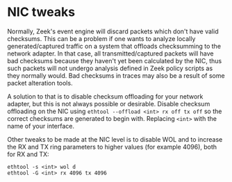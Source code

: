 # NIC tweaks

Normally, Zeek's event engine will discard packets which don't have valid checksums. This can be a problem if one wants to analyze locally generated/captured traffic on a system that offloads checksumming to the network adapter. In that case, all transmitted/captured packets will have bad checksums because they haven't yet been calculated by the NIC, thus such packets will not undergo analysis defined in Zeek policy scripts as they normally would. Bad checksums in traces may also be a result of some packet alteration tools.

A solution to that is to disable checksum offloading for your network adapter, but this is not always possible or desirable. Disable checksum offloading on the NIC using `ethtool --offload <int> rx off tx off` so the correct checksums are generated to begin with. Replacing `<int>` with the name of your interface.

Other tweaks to be made at the NIC level is to disable WOL and to increase the RX and TX ring parameters to higher values (for example 4096), both for RX and TX:
```
ethtool -s <int> wol d
ethtool -G <int> rx 4096 tx 4096
```
